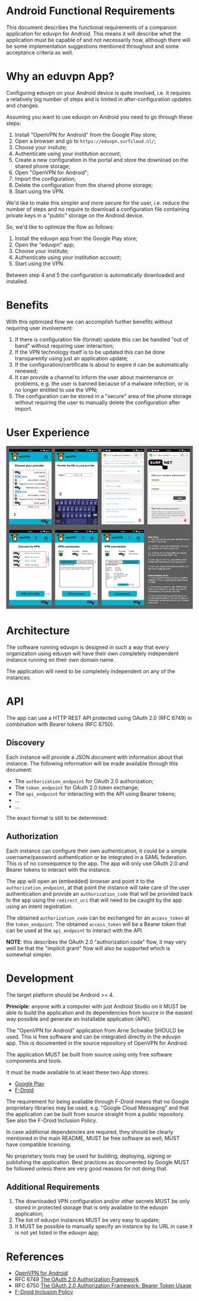 # Android Functional Requirements

This document describes the functional requirements of a companion application
for eduvpn for Android. This means it will describe *what* the application
must be capable of and not necessarily how, although there will be some 
implementation suggestions mentioned throughout and some acceptance criteria 
as well.

# Why an eduvpn App?

Configuring eduvpn on your Android device is quite involved, i.e. it 
requires a relatively big number of steps and is limited in after-configuration 
updates and changes. 

Assuming you want to use eduvpn on Android you need to go through these steps:

1. Install "OpenVPN for Android" from the Google Play store;
2. Open a browser and go to `https://eduvpn.surfcloud.nl/`;
3. Choose your insitute;
4. Authenticate using your institution account;
5. Create a new configuration in the portal and store the download on the 
   shared phone storage;
6. Open "OpenVPN for Android";
7. Import the configuration;
8. Delete the configuration from the shared phone storage;
8. Start using the VPN.

We'd like to make this simpler and more secure for the user, i.e. reduce the
number of steps and no require to download a configuration file containing 
private keys in a "public" storage on the Android device.

So, we'd like to optimize the flow as follows:

1. Install the eduvpn app from the Google Play store;
2. Open the "eduvpn" app;
3. Choose your institute;
4. Authenticate using your institution account;
5. Start using the VPN.

Between step 4 and 5 the configuration is automatically downloaded and 
installed.

# Benefits

With this optimized flow we can accomplish further benefits without 
requiring user involvement:

1. If there is configuration file (format) update this can be handled 
   "out of band" without requiring user interaction;
2. If the VPN technology itself is to be updated this can be done transparently 
   using just an application update;
3. If the configuration/certificate is about to expire it can be automatically
   renewed;
4. It can provide a channel to inform the user about maintenance or problems, 
   e.g. the user is banned because of a malware infection, or is no longer 
   entitled to use the VPN;
5. The configuration can be stored in a "secure" area of the phone storage 
   without requiring the user to manually delete the configuration after 
   import.

# User Experience

![App Flow](app_flow.png)

# Architecture 

The software running eduvpn is designed in such a way that every organization 
using eduvpn will have their own completely independent instance running on 
their own domain name.

The application will need to be completely independent on any of the instances.

# API 

The app can use a HTTP REST API protected using OAuth 2.0 (RFC 6749) in 
combination with Bearer tokens (RFC 6750).

## Discovery

Each instance will provide a JSON document with information about that 
instance. The following information will be made available through this 
document:

* The `authorization_endpoint` for OAuth 2.0 authorization;
* The `token_endpoint` for OAuth 2.0 token exchange;
* The `api_endpoint` for interacting with the API using Bearer tokens;
* ...
* ...

The exact format is still to be determined.

## Authorization

Each instance can configure their own authentication, it could be a simple 
username/password authentication or be integrated in a SAML federation. This 
is of no consequence to the app. The app will only use OAuth 2.0 and Bearer 
tokens to interact with the instance.

The app will open an (embedded) browser and point it to the 
`authorization_endpoint`, at that point the instance will take care of the 
user authentication and provide an `authorization_code` that will be provided
back to the app using the `redirect_uri` that will need to be caught by the 
app using an intent registration.

The obtained `authorization_code` can be exchanged for an `access_token` at the
`token_endpoint`. The obtained `access_token` will be a Bearer token that can 
be used at the `api_endpoint` to interact with the API.

**NOTE**: this describes the OAuth 2.0 "authorization code" flow, it may very
well be that the "implicit grant" flow will also be supported which is somewhat
simpler.
 
# Development

The target platform should be Android >= 4.

**Principle**: anyone with a computer with just Android Studio on it MUST be 
able to build the application and its dependencies from source in the easiest 
way possible and generate an installable application (APK).

The "OpenVPN for Android" application from Arne Schwabe SHOULD be used. This is 
free software and can be integrated directly in the eduvpn app. This is 
documented in the source repository of OpenVPN for Android.

The application MUST be built from source using only free software components
and tools. 

It must be made available to at least these two App stores:

* [Google Play](https://play.google.com/)
* [F-Droid](https://f-droid.org/)

The requirement for being available through F-Droid means that no Google 
proprietary libraries may be used, e.g. "Google Cloud Messaging" and that the 
application can be built from source straight from a public repository. See 
also the F-Droid Inclusion Policy.

In case additional dependencies are required, they should be clearly mentioned 
in the main README, MUST be free software as well, MUST have compatible 
licensing.

No proprietary tools may be used for building, deploying, signing or publishing
the application. Best practices as documented by Google MUST be followed
unless there are very good reasons for not doing that. 

## Additional Requirements

1. The downloaded VPN configuration and/or other secrets MUST be only stored in 
   protected storage that is only available to the eduvpn application;
2. The list of eduvpn instances MUST be very easy to update;
3. It MUST be possible to manually specify an instance by its URL in case it 
   is not yet listed in the eduvpn app;

# References

* [OpenVPN for Android](https://github.com/schwabe/ics-openvpn)
* RFC 6749 [The OAuth 2.0 Authorization Framework](https://tools.ietf.org/html/rfc6749)
* RFC 6750 [The OAuth 2.0 Authorization Framework: Bearer Token Usage](https://tools.ietf.org/html/rfc6750)
* [F-Droid Inclusion Policy](https://f-droid.org/wiki/page/Inclusion_Policy)

